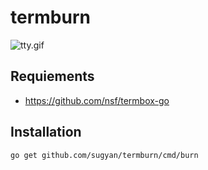 # termburn

![tty.gif](https://user-images.githubusercontent.com/80381/29080896-05d73028-7c9c-11e7-996c-1fcd5be4c224.gif)


## Requiements

- https://github.com/nsf/termbox-go


## Installation

```
go get github.com/sugyan/termburn/cmd/burn
```
